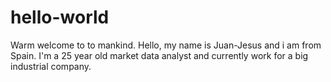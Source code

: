 # hello-world
Warm welcome to to mankind.
Hello, my name is Juan-Jesus and i am from Spain. I'm a 25 year old market data analyst and currently work for a big industrial company.
